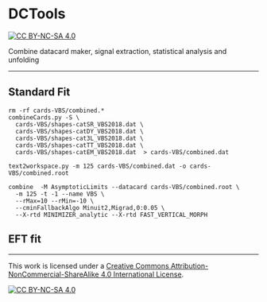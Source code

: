 # DCTools
[![CC BY-NC-SA 4.0][cc-by-nc-sa-shield]][cc-by-nc-sa]

Combine datacard maker, signal extraction, statistical analysis and unfolding


--- 
## Standard Fit

```
rm -rf cards-VBS/combined.*
combineCards.py -S \
  cards-VBS/shapes-catSR_VBS2018.dat \
  cards-VBS/shapes-catDY_VBS2018.dat \
  cards-VBS/shapes-cat3L_VBS2018.dat \
  cards-VBS/shapes-catTT_VBS2018.dat \
  cards-VBS/shapes-catEM_VBS2018.dat  > cards-VBS/combined.dat

text2workspace.py -m 125 cards-VBS/combined.dat -o cards-VBS/combined.root

combine  -M AsymptoticLimits --datacard cards-VBS/combined.root \
  -m 125 -t -1 --name VBS \
  --rMax=10 --rMin=-10 \
  --cminFallbackAlgo Minuit2,Migrad,0:0.05 \
  --X-rtd MINIMIZER_analytic --X-rtd FAST_VERTICAL_MORPH
```


## EFT fit

---
This work is licensed under a
[Creative Commons Attribution-NonCommercial-ShareAlike 4.0 International License][cc-by-nc-sa].

[![CC BY-NC-SA 4.0][cc-by-nc-sa-image]][cc-by-nc-sa]

[cc-by-nc-sa]: http://creativecommons.org/licenses/by-nc-sa/4.0/
[cc-by-nc-sa-image]: https://licensebuttons.net/l/by-nc-sa/4.0/88x31.png
[cc-by-nc-sa-shield]: https://img.shields.io/badge/License-CC%20BY--NC--SA%204.0-lightgrey.svg

